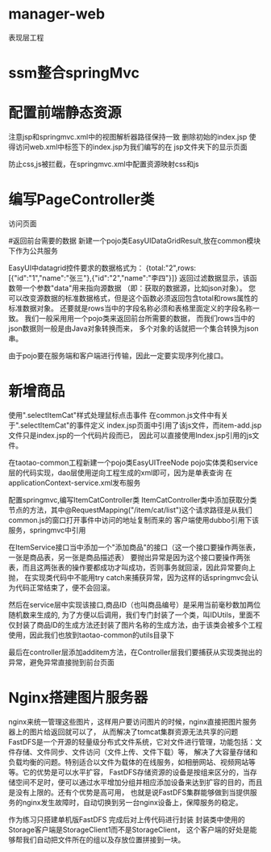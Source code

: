 # manager-web
表现层工程

# ssm整合springMvc

# 配置前端静态资源
注意jsp和springmvc.xml中的视图解析器路径保持一致
删除初始的index.jsp
使得访问web.xml中<welcome-file-list>标签下的index.jsp为我们编写的在
jsp文件夹下的显示页面

防止css,js被拦截，在springmvc.xml中配置资源映射css和js

# 编写PageController类
访问页面

#返回前台需要的数据
新建一个pojo类EasyUIDataGridResult,放在common模块下作为公共服务

EasyUI中datagrid控件要求的数据格式为：
{total:"2",rows:[{"id":"1","name":"张三"},{"id":"2","name":"李四"}]}
返回过滤数据显示，该函数带一个参数"data"用来指向源数据 （即：获取的数据源，比如json对象）。
您可以改变源数据的标准数据格式，但是这个函数必须返回包含total和rows属性的标准数据对象。
还要就是rows当中的字段名称必须和<table>表格里面定义的字段名称一致。
我们一般采用用一个pojo类来返回前台所需要的数据， 而我们rows当中的json数据则一般是由Java对象转换而来，
多个对象的话就把一个集合转换为json串。

由于pojo要在服务端和客户端进行传输，因此一定要实现序列化接口。

# 新增商品
使用".selectItemCat"样式处理鼠标点击事件
在common.js文件中有关于".selectItemCat"的事件定义
index.jsp页面中引用了该js文件，而item-add.jsp文件只是index.jsp的一个代码片段而已，
因此可以直接使用Index.jsp引用的js文件。

在taotao-common工程新建一个pojo类EasyUITreeNode
pojo实体类和service层的代码实现，dao层使用逆向工程生成的xml即可，因为是单表查询
在applicationContext-service.xml发布服务

配置springmvc,编写ItemCatController类
ItemCatController类中添加获取分类节点的方法，其中@RequestMapping("/item/cat/list")这个请求路径是从我们common.js的窗口打开事件中访问的地址复制而来的
客户端使用dubbo引用下该服务，springmvc中引用

在ItemService接口当中添加一个"添加商品"的接口（这一个接口要操作两张表，一张是商品表，另一张是商品描述表）
要抛出异常是因为这个接口要操作两张表，而且这两张表的操作要都成功才叫成功，否则事务就回滚，因此异常要向上抛，
在实现类代码中不能用try catch来捕获异常，因为这样的话springmvc会认为代码正常结束了，便不会回滚。

然后在service层中实现该接口,商品ID（也叫商品编号）是采用当前毫秒数加两位随机数来生成的,
为了方便以后调用，我们专门封装了一个类，叫IDUtils，里面不仅封装了商品ID的生成方法还封装了图片名称的生成方法，由于该类会被多个工程使用，因此我们也放到taotao-common的utils目录下

最后在controller层添加additem方法，在Controller层我们要捕获从实现类抛出的异常，避免异常直接抛到前台页面
# Nginx搭建图片服务器
nginx来统一管理这些图片，这样用户要访问图片的时候，nginx直接把图片服务器上的图片给返回就可以了，
从而解决了tomcat集群资源无法共享的问题
FastDFS是一个开源的轻量级分布式文件系统，它对文件进行管理，功能包括：文件存储、文件同步、文件访问（文件上传、文件下载）等，
解决了大容量存储和负载均衡的问题。特别适合以文件为载体的在线服务，如相册网站、视频网站等等。它的优势是可以水平扩容，
FastDFS存储资源的设备是按组来区分的，当存储空间不足时，便可以通过水平增加分组并相应添加设备来达到扩容的目的，而且是没有上限的。还有个优势是高可用，
也就是说FastDFS集群能够做到当提供服务的nginx发生故障时，自动切换到另一台nginx设备上，保障服务的稳定。

作为练习只搭建单机版FastDFS
完成后对上传代码进行封装
封装类中使用的Storage客户端是StorageClient1而不是StorageClient，
这个客户端的好处是能够帮我们自动把文件所在的组以及存放位置拼接到一块。
